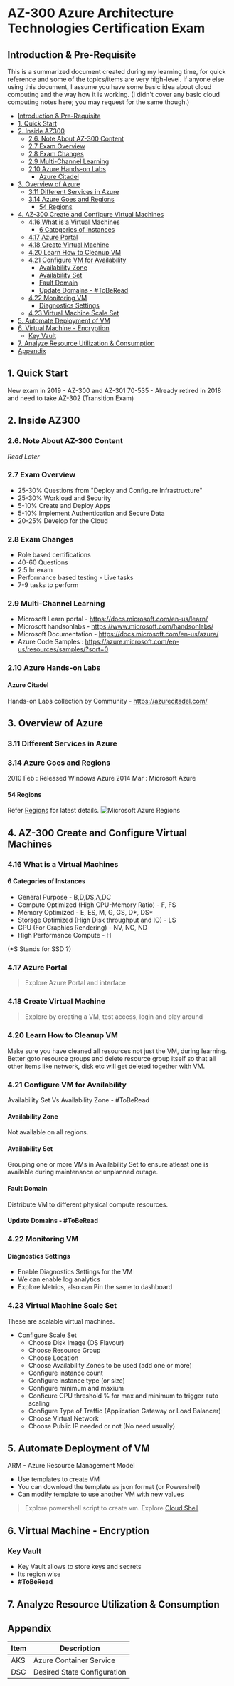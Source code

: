 # AZ-300 Azure Architecture Technologies Certification Exam

## Introduction & Pre-Requisite
This is a summarized document created during my learning time, for quick reference and some of the topics/items are very high-level. If anyone else using this document, I assume you have some basic idea about cloud computing and the way how it is working. (I didn't cover any basic cloud computing notes here; you may request for the same though.)

  * [Introduction & Pre-Requisite](#introduction---pre-requisite)
  * [1. Quick Start](#1-quick-start)
  * [2. Inside AZ300](#2-inside-az300)
    + [2.6. Note About AZ-300 Content](#26-note-about-az-300-content)
    + [2.7 Exam Overview](#27-exam-overview)
    + [2.8 Exam Changes](#28-exam-changes)
    + [2.9 Multi-Channel Learning](#29-multi-channel-learning)
    + [2.10 Azure Hands-on Labs](#210-azure-hands-on-labs)
      - [Azure Citadel](#azure-citadel)
  * [3. Overview of Azure](#3-overview-of-azure)
    + [3.11 Different Services in Azure](#311-different-services-in-azure)
    + [3.14 Azure Goes and Regions](#314-azure-goes-and-regions)
      - [54 Regions](#54-regions)
  * [4. AZ-300 Create and Configure Virtual Machines](#4-az-300-create-and-configure-virtual-machines)
    + [4.16 What is a Virtual Machines](#416-what-is-a-virtual-machines)
      - [6 Categories of Instances](#6-categories-of-instances)
    + [4.17 Azure Portal](#417-azure-portal)
    + [4.18 Create Virtual Machine](#418-create-virtual-machine)
    + [4.20 Learn How to Cleanup VM](#420-learn-how-to-cleanup-vm)
    + [4.21 Configure VM for Availability](#421-configure-vm-for-availability)
      - [Availability Zone](#availability-zone)
      - [Availability Set](#availability-set)
      - [Fault Domain](#fault-domain)
      - [Update Domains - #ToBeRead](#update-domains----toberead)
    + [4.22 Monitoring VM](#422-monitoring-vm)
      - [Diagnostics Settings](#diagnostics-settings)
    + [4.23 Virtual Machine Scale Set](#423-virtual-machine-scale-set)
  * [5. Automate Deployment of VM](#5-automate-deployment-of-vm)
  * [6. Virtual Machine - Encryption](#6-virtual-machine---encryption)
    + [Key Vault](#key-vault)
  * [7. Analyze Resource Utilization & Consumption](#7-analyze-resource-utilization---consumption)
  * [Appendix](#appendix)


## 1. Quick Start
New exam in 2019 - AZ-300 and AZ-301
70-535 - Already retired in 2018 and need to take AZ-302 (Transition Exam)

## 2. Inside AZ300
### 2.6. Note About AZ-300 Content
*Read Later*
	
### 2.7 Exam Overview
* 25-30% Questions from "Deploy and Configure Infrastructure"
* 25-30% Workload and Security
* 5-10% Create and Deploy Apps
* 5-10% Implement Authentication and Secure Data
* 20-25% Develop for the Cloud

### 2.8 Exam Changes
* Role based certifications
* 40-60 Questions
* 2.5 hr exam
* Performance based testing - Live tasks
* 7-9 tasks to perform
		
### 2.9 Multi-Channel Learning
* Microsoft Learn portal - https://docs.microsoft.com/en-us/learn/
* Microsoft handsonlabs - https://www.microsoft.com/handsonlabs/
* Microsoft Documentation - https://docs.microsoft.com/en-us/azure/
* Azure Code Samples : https://azure.microsoft.com/en-us/resources/samples/?sort=0

### 2.10 Azure Hands-on Labs
#### Azure Citadel
Hands-on Labs collection by Community - https://azurecitadel.com/

## 3. Overview of Azure
### 3.11 Different Services in Azure

### 3.14 Azure Goes and Regions
2010 Feb : Released Windows Azure
2014 Mar : Microsoft Azure

#### 54 Regions
Refer [Regions](https://azure.microsoft.com/en-us/global-infrastructure/regions/) for latest details.
![Microsoft Azure Regions](assets/ms-azure-regions-20190329.PNG)

## 4. AZ-300 Create and Configure Virtual Machines

### 4.16 What is a Virtual Machines

#### 6 Categories of Instances
* General Purpose - B,D,DS,A,DC
* Compute Optimized (High CPU-Memory Ratio) - F, FS
* Memory Optimized - E, ES, M, G, GS, D*, DS*
* Storage Optimized (High Disk throughput and IO) - LS
* GPU (For Graphics Rendering) - NV, NC, ND
* High Performance Compute - H

(*S Stands for SSD ?)

### 4.17 Azure Portal
> Explore Azure Portal and interface

### 4.18 Create Virtual Machine
> Explore by creating a VM, test access, login and play around

### 4.20 Learn How to Cleanup VM
Make sure you have cleaned all resources not just the VM, during learning. Better goto resource groups and delete resource group itself so that all other items like network, disk etc will get deleted together with VM.

### 4.21 Configure VM for Availability
Availability Set Vs Availability Zone - #ToBeRead

#### Availability Zone
Not available on all regions.

#### Availability Set
Grouping one or more VMs in Availability Set to ensure atleast one is available during maintenance or unplanned outage. 

#### Fault Domain
Distribute VM to different physical compute resources.

#### Update Domains - #ToBeRead

### 4.22 Monitoring VM
#### Diagnostics Settings
* Enable Diagnostics Settings for the VM
* We can enable log analytics
* Explore Metrics, also can Pin the same to dashboard

### 4.23 Virtual Machine Scale Set
These are scalable virtual machines. 

* Configure Scale Set
  * Choose Disk Image (OS Flavour)
  * Choose Resource Group
  * Choose Location
  * Choose Availability Zones to be used (add one or more)
  * Configure instance count
  * Configure instance type (or size)
  * Configure minimum and maxium
  * Conficure CPU threshold % for max and minimum to trigger auto scaling
  * Configure Type of Traffic (Application Gateway or Load Balancer)
  * Choose Virtual Network
  * Choose Public IP needed or not (No need usually)

## 5. Automate Deployment of VM
ARM - Azure Resource Management Model
* Use templates to create VM
* You can download the template as json format (or Powershell)
* Can modify template to use another VM with new values

> Explore powershell script to create vm.
> Explore [Cloud Shell](https://azure.microsoft.com/en-us/features/cloud-shell/)

## 6. Virtual Machine - Encryption
### Key Vault
* Key Vault allows to store keys and secrets
* Its region wise
* **#ToBeRead**

## 7. Analyze Resource Utilization & Consumption


## Appendix

| Item | Description |
|--|--|
| AKS | Azure Container Service |
| DSC | Desired State Configuration |

